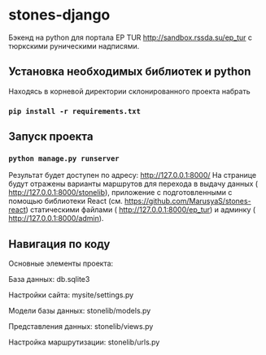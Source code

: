 # stones-django

Бэкенд на python для портала EP TUR http://sandbox.rssda.su/ep_tur с тюркскими руническими надписями. 

## Установка необходимых библиотек и python 
Находясь в корневой директории склонированного проекта набрать
### `pip install -r requirements.txt`

## Запуск проекта
### `python manage.py runserver`
Результат будет доступен по адресу: http://127.0.0.1:8000/ 
На странице будут отражены варианты маршрутов для перехода в выдачу данных ( http://127.0.0.1:8000/stonelib), приложение с подготовленными с помощью библиотеки React (см. https://github.com/MarusyaS/stones-react) статическими файлами ( http://127.0.0.1:8000/ep_tur) и админку ( http://127.0.0.1:8000/admin).

## Навигация по коду
Основные элементы проекта:

База данных: db.sqlite3

Настройки сайта: mysite/settings.py

Модели базы данных: stonelib/models.py

Представления данных: stonelib/views.py

Настройка маршрутизации: stonelib/urls.py
